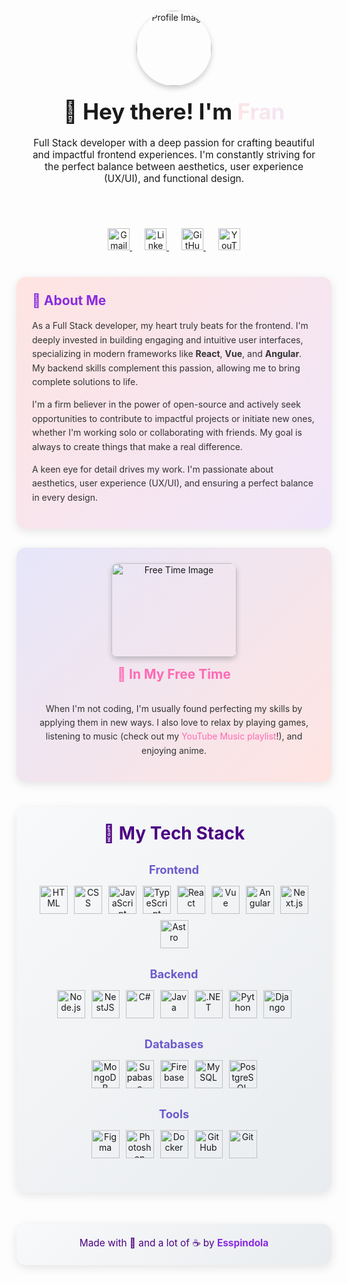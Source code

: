 <div align="center">
  <div style="display: flex; flex-direction: column; align-items: center; text-align: center; margin-bottom: 30px; padding: 20px;">
    <img src="https://i.pinimg.com/736x/84/c2/32/84c232f280acd95dae192a73d80bea15.jpg" alt="Profile Image" width="120" height="120" style="border-radius: 50%; box-shadow: 0 4px 8px rgba(0,0,0,0.2); object-fit: cover; margin-bottom: 20px;">
    <h1 style="margin: 0; font-size: 2.5em;">
      🌸 Hey there! I'm <a href="https://frysccou-dev.vercel.app/" style="text-decoration: none;">
      <span style="background: linear-gradient(45deg, #ffe4e1, #f0e6fa); -webkit-background-clip: text; background-clip: text; color: transparent; font-weight: bold;">Fran</span>
      </a>
    </h1>
    <p style="font-size: 1.1em; max-width: 600px; margin: 20px 0;">
      Full Stack developer with a deep passion for crafting beautiful and impactful frontend experiences. I'm constantly striving for the perfect balance between aesthetics, user experience (UX/UI), and functional design.
    </p>
  </div>

  <p align="center" style="margin: 20px 0;">
    <a href="mailto:franespindola71@gmail.com" style="margin: 0 10px;">
      <img src="https://skillicons.dev/icons?i=gmail" alt="Gmail" style="height: 35px; transition: transform 0.3s;" onmouseover="this.style.transform='scale(1.1)'" onmouseout="this.style.transform='scale(1)'"/>
    </a>
    <a href="https://www.linkedin.com/in/espindola-francisco/" style="margin: 0 10px;">
      <img src="https://skillicons.dev/icons?i=linkedin" alt="LinkedIn" style="height: 35px; transition: transform 0.3s;" onmouseover="this.style.transform='scale(1.1)'" onmouseout="this.style.transform='scale(1)'"/>
    </a>
    <a href="https://github.com/esspindola" style="margin: 0 10px;">
      <img src="https://skillicons.dev/icons?i=github" alt="GitHub" style="height: 35px; transition: transform 0.3s;" onmouseover="this.style.transform='scale(1.1)'" onmouseout="this.style.transform='scale(1)'"/>
    </a>
    <a href="https://www.youtube.com/playlist?list=YOUR_YOUTUBE_PLAYLIST_ID" style="margin: 0 10px;">
      <img src="https://img.shields.io/badge/YouTube%20Music-FF0000?style=for-the-badge&logo=youtube%20music&logoColor=white&height=35" alt="YouTube Music Playlist" style="height: 35px;"/>
    </a>
  </p>
</div>

<div style="display: grid; grid-template-columns: repeat(auto-fit, minmax(300px, 1fr)); gap: 30px; margin: 40px 20px; max-width: 1200px; margin-left: auto; margin-right: auto;">

  <div style="padding: 25px; border-radius: 15px; background: linear-gradient(135deg, #ffe4e1, #f0e6fa); box-shadow: 0 4px 15px rgba(0,0,0,0.1);">
    <h2 style="color: #8A2BE2; margin-top: 0; font-size: 1.5em;">💜 About Me</h2>
    <p style="line-height: 1.6; color: #333;">
      As a Full Stack developer, my heart truly beats for the frontend. I'm deeply invested in building engaging and intuitive user interfaces, specializing in modern frameworks like <strong>React</strong>, <strong>Vue</strong>, and <strong>Angular</strong>. My backend skills complement this passion, allowing me to bring complete solutions to life.
    </p>
    <p style="line-height: 1.6; color: #333;">
      I'm a firm believer in the power of open-source and actively seek opportunities to contribute to impactful projects or initiate new ones, whether I'm working solo or collaborating with friends. My goal is always to create things that make a real difference.
    </p>
    <p style="line-height: 1.6; color: #333;">
      A keen eye for detail drives my work. I'm passionate about aesthetics, user experience (UX/UI), and ensuring a perfect balance in every design.
    </p>
  </div>

  <div style="padding: 25px; border-radius: 15px; background: linear-gradient(135deg, #e6e6fa, #ffe4e1); box-shadow: 0 4px 15px rgba(0,0,0,0.1); display: flex; flex-direction: column; justify-content: center; align-items: center; text-align: center;">
    <img src="https://i.pinimg.com/1200x/35/3b/a1/353ba190f62817b96386f5c0a67f848f.jpg" alt="Free Time Image" style="width: 100%; max-width: 200px; height: 150px; object-fit: cover; border-radius: 10px; margin-bottom: 15px; box-shadow: 0 4px 8px rgba(0,0,0,0.2);">
    <h2 style="color: #FF69B4; margin-top: 0; font-size: 1.5em;">🌸 In My Free Time</h2>
    <p style="line-height: 1.6; color: #333;">
      When I'm not coding, I'm usually found perfecting my skills by applying them in new ways. I also love to relax by playing games, listening to music (check out my <a href="https://music.youtube.com/playlist?list=PLr8nCm0aobtRA0SAeeK4Fa9tbWf-r-ton" style="color: #FF69B4; text-decoration: none;">YouTube Music playlist</a>!), and enjoying anime.
    </p>
  </div>

</div>

<div style="padding: 25px; border-radius: 15px; margin: 40px 20px; max-width: 1200px; margin-left: auto; margin-right: auto; background: linear-gradient(135deg, #f8f9fa, #e9ecef); box-shadow: 0 4px 15px rgba(0,0,0,0.1);">
  <h2 style="color: #4B0082; margin-top: 0; text-align: center; font-size: 2em;">🍣 My Tech Stack</h2>
  
  <div style="text-align: center; margin: 30px 0;">
    <h3 style="color: #6A5ACD; font-size: 1.3em; margin-bottom: 15px;">Frontend</h3>
    <div style="display: flex; flex-wrap: wrap; gap: 10px; justify-content: center;">
      <img src="https://skillicons.dev/icons?i=html" alt="HTML" style="height: 45px; transition: transform 0.3s;" onmouseover="this.style.transform='scale(1.1)'" onmouseout="this.style.transform='scale(1)'"/>
      <img src="https://skillicons.dev/icons?i=css" alt="CSS" style="height: 45px; transition: transform 0.3s;" onmouseover="this.style.transform='scale(1.1)'" onmouseout="this.style.transform='scale(1)'"/>
      <img src="https://skillicons.dev/icons?i=js" alt="JavaScript" style="height: 45px; transition: transform 0.3s;" onmouseover="this.style.transform='scale(1.1)'" onmouseout="this.style.transform='scale(1)'"/>
      <img src="https://skillicons.dev/icons?i=ts" alt="TypeScript" style="height: 45px; transition: transform 0.3s;" onmouseover="this.style.transform='scale(1.1)'" onmouseout="this.style.transform='scale(1)'"/>
      <img src="https://skillicons.dev/icons?i=react" alt="React" style="height: 45px; transition: transform 0.3s;" onmouseover="this.style.transform='scale(1.1)'" onmouseout="this.style.transform='scale(1)'"/>
      <img src="https://skillicons.dev/icons?i=vue" alt="Vue" style="height: 45px; transition: transform 0.3s;" onmouseover="this.style.transform='scale(1.1)'" onmouseout="this.style.transform='scale(1)'"/>
      <img src="https://skillicons.dev/icons?i=angular" alt="Angular" style="height: 45px; transition: transform 0.3s;" onmouseover="this.style.transform='scale(1.1)'" onmouseout="this.style.transform='scale(1)'"/>
      <img src="https://skillicons.dev/icons?i=nextjs" alt="Next.js" style="height: 45px; transition: transform 0.3s;" onmouseover="this.style.transform='scale(1.1)'" onmouseout="this.style.transform='scale(1)'"/>
      <img src="https://skillicons.dev/icons?i=astro" alt="Astro" style="height: 45px; transition: transform 0.3s;" onmouseover="this.style.transform='scale(1.1)'" onmouseout="this.style.transform='scale(1)'"/>
    </div>
  </div>
  
  <div style="text-align: center; margin: 30px 0;">
    <h3 style="color: #6A5ACD; font-size: 1.3em; margin-bottom: 15px;">Backend</h3>
    <div style="display: flex; flex-wrap: wrap; gap: 10px; justify-content: center;">
      <img src="https://skillicons.dev/icons?i=nodejs" alt="Node.js" style="height: 45px; transition: transform 0.3s;" onmouseover="this.style.transform='scale(1.1)'" onmouseout="this.style.transform='scale(1)'"/>
      <img src="https://skillicons.dev/icons?i=nestjs" alt="NestJS" style="height: 45px; transition: transform 0.3s;" onmouseover="this.style.transform='scale(1.1)'" onmouseout="this.style.transform='scale(1)'"/>
      <img src="https://skillicons.dev/icons?i=cs" alt="C#" style="height: 45px; transition: transform 0.3s;" onmouseover="this.style.transform='scale(1.1)'" onmouseout="this.style.transform='scale(1)'"/>
      <img src="https://skillicons.dev/icons?i=java" alt="Java" style="height: 45px; transition: transform 0.3s;" onmouseover="this.style.transform='scale(1.1)'" onmouseout="this.style.transform='scale(1)'"/>
      <img src="https://skillicons.dev/icons?i=dotnet" alt=".NET" style="height: 45px; transition: transform 0.3s;" onmouseover="this.style.transform='scale(1.1)'" onmouseout="this.style.transform='scale(1)'"/>
      <img src="https://skillicons.dev/icons?i=python" alt="Python" style="height: 45px; transition: transform 0.3s;" onmouseover="this.style.transform='scale(1.1)'" onmouseout="this.style.transform='scale(1)'"/>
      <img src="https://skillicons.dev/icons?i=django" alt="Django" style="height: 45px; transition: transform 0.3s;" onmouseover="this.style.transform='scale(1.1)'" onmouseout="this.style.transform='scale(1)'"/>
    </div>
  </div>
  
  <div style="text-align: center; margin: 30px 0;">
    <h3 style="color: #6A5ACD; font-size: 1.3em; margin-bottom: 15px;">Databases</h3>
    <div style="display: flex; flex-wrap: wrap; gap: 10px; justify-content: center;">
      <img src="https://skillicons.dev/icons?i=mongodb" alt="MongoDB" style="height: 45px; transition: transform 0.3s;" onmouseover="this.style.transform='scale(1.1)'" onmouseout="this.style.transform='scale(1)'"/>
      <img src="https://skillicons.dev/icons?i=supabase" alt="Supabase" style="height: 45px; transition: transform 0.3s;" onmouseover="this.style.transform='scale(1.1)'" onmouseout="this.style.transform='scale(1)'"/>
      <img src="https://skillicons.dev/icons?i=firebase" alt="Firebase" style="height: 45px; transition: transform 0.3s;" onmouseover="this.style.transform='scale(1.1)'" onmouseout="this.style.transform='scale(1)'"/>
      <img src="https://skillicons.dev/icons?i=mysql" alt="MySQL" style="height: 45px; transition: transform 0.3s;" onmouseover="this.style.transform='scale(1.1)'" onmouseout="this.style.transform='scale(1)'"/>
      <img src="https://skillicons.dev/icons?i=postgresql" alt="PostgreSQL" style="height: 45px; transition: transform 0.3s;" onmouseover="this.style.transform='scale(1.1)'" onmouseout="this.style.transform='scale(1)'"/>
    </div>
  </div>
  
  <div style="text-align: center; margin: 30px 0;">
    <h3 style="color: #6A5ACD; font-size: 1.3em; margin-bottom: 15px;">Tools</h3>
    <div style="display: flex; flex-wrap: wrap; gap: 10px; justify-content: center;">
      <img src="https://skillicons.dev/icons?i=figma" alt="Figma" style="height: 45px; transition: transform 0.3s;" onmouseover="this.style.transform='scale(1.1)'" onmouseout="this.style.transform='scale(1)'"/>
      <img src="https://skillicons.dev/icons?i=ps" alt="Photoshop" style="height: 45px; transition: transform 0.3s;" onmouseover="this.style.transform='scale(1.1)'" onmouseout="this.style.transform='scale(1)'"/>
      <img src="https://skillicons.dev/icons?i=docker" alt="Docker" style="height: 45px; transition: transform 0.3s;" onmouseover="this.style.transform='scale(1.1)'" onmouseout="this.style.transform='scale(1)'"/>
      <img src="https://skillicons.dev/icons?i=github" alt="GitHub" style="height: 45px; transition: transform 0.3s;" onmouseover="this.style.transform='scale(1.1)'" onmouseout="this.style.transform='scale(1)'"/>
      <img src="https://skillicons.dev/icons?i=git" alt="Git" style="height: 45px; transition: transform 0.3s;" onmouseover="this.style.transform='scale(1.1)'" onmouseout="this.style.transform='scale(1)'"/>
    </div>
  </div>
</div>

<div align="center" style="margin: 50px 0; padding: 20px; background: linear-gradient(135deg, #f8f9fa, #e9ecef); border-radius: 15px; box-shadow: 0 4px 15px rgba(0,0,0,0.1);">
  <p style="font-size: 1.1em; color: #4B0082; margin: 0;">Made with 💖 and a lot of ☕ by <a href="https://frysccou-dev.vercel.app/" style="color: #8A2BE2; text-decoration: none; font-weight: bold;">Esspindola</a></p>
</div>

